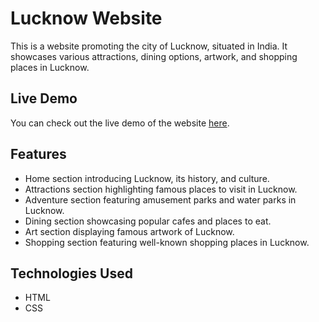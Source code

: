# Lucknow Website

This is a website promoting the city of Lucknow, situated in India. It showcases various attractions, dining options, artwork, and shopping places in Lucknow.

## Live Demo

You can check out the live demo of the website [here](https://krishnabhadauria.github.io/lucknow/).

## Features

- Home section introducing Lucknow, its history, and culture.
- Attractions section highlighting famous places to visit in Lucknow.
- Adventure section featuring amusement parks and water parks in Lucknow.
- Dining section showcasing popular cafes and places to eat.
- Art section displaying famous artwork of Lucknow.
- Shopping section featuring well-known shopping places in Lucknow.

## Technologies Used

- HTML
- CSS
